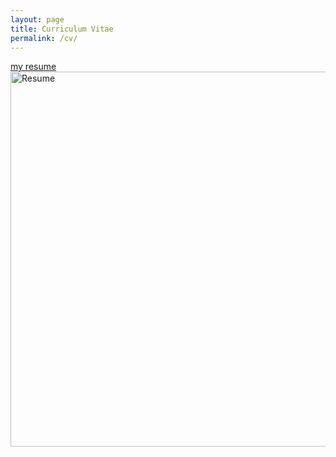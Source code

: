 ```yaml
---
layout: page
title: Curriculum Vitae
permalink: /cv/
---
```

[my resume](TarnowResume_Spring2017.pdf)
<img src="jaketarnow.github.io/_pdfs/TarnowResume_Spring2017.pdf" alt="Resume" style="width:600px;height:600px;">

